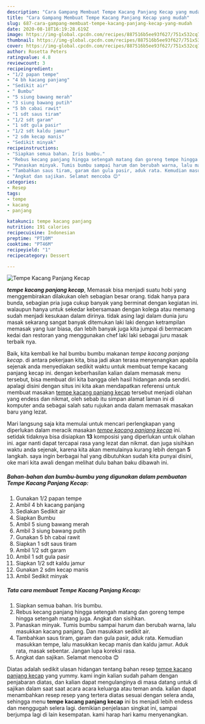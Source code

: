 ```yaml
---
description: "Cara Gampang Membuat Tempe Kacang Panjang Kecap yang mudah"
title: "Cara Gampang Membuat Tempe Kacang Panjang Kecap yang mudah"
slug: 687-cara-gampang-membuat-tempe-kacang-panjang-kecap-yang-mudah
date: 2020-08-18T16:19:28.619Z
image: https://img-global.cpcdn.com/recipes/887516b5ee93f627/751x532cq70/tempe-kacang-panjang-kecap-foto-resep-utama.jpg
thumbnail: https://img-global.cpcdn.com/recipes/887516b5ee93f627/751x532cq70/tempe-kacang-panjang-kecap-foto-resep-utama.jpg
cover: https://img-global.cpcdn.com/recipes/887516b5ee93f627/751x532cq70/tempe-kacang-panjang-kecap-foto-resep-utama.jpg
author: Rosetta Peters
ratingvalue: 4.8
reviewcount: 3
recipeingredient:
- "1/2 papan tempe"
- "4 bh kacang panjang"
- "Sedikit air"
- " Bumbu"
- "5 siung bawang merah"
- "3 siung bawang putih"
- "5 bh cabai rawit"
- "1 sdt saus tiram"
- "1/2 sdt garam"
- "1 sdt gula pasir"
- "1/2 sdt kaldu jamur"
- "2 sdm kecap manis"
- "Sedikit minyak"
recipeinstructions:
- "Siapkan semua bahan. Iris bumbu."
- "Rebus kecang panjang hingga setengah matang dan goreng tempe hingga setengah matang juga. Angkat dan sisihkan."
- "Panaskan minyak. Tumis bumbu sampai harum dan berubah warna, lalu masukkan kacang panjang. Dan masukkan sedikit air."
- "Tambahkan saus tiram, garam dan gula pasir, aduk rata. Kemudian masukkan tempe, lalu masukkan kecap manis dan kaldu jamur. Aduk rata, masak sebentar. Jangan lupa koreksi rasa."
- "Angkat dan sajikan. Selamat mencoba 😊"
categories:
- Resep
tags:
- tempe
- kacang
- panjang

katakunci: tempe kacang panjang 
nutrition: 191 calories
recipecuisine: Indonesian
preptime: "PT10M"
cooktime: "PT46M"
recipeyield: "1"
recipecategory: Dessert

---
```



![Tempe Kacang Panjang Kecap](https://img-global.cpcdn.com/recipes/887516b5ee93f627/751x532cq70/tempe-kacang-panjang-kecap-foto-resep-utama.jpg)

<b><i>tempe kacang panjang kecap</i></b>, Memasak bisa menjadi suatu hobi yang menggembirakan dilakukan oleh sebagian besar orang. tidak hanya para bunda, sebagian pria juga cukup banyak yang berminat dengan kegiatan ini. walaupun hanya untuk sekedar kebersamaan dengan kolega atau memang sudah menjadi kesukaan dalam dirinya. tidak asing lagi dalam dunia juru masak sekarang sangat banyak ditemukan laki laki dengan ketrampilan memasak yang luar biasa, dan lebih banyak juga kita jumpai di bermacam kedai dan restoran yang menggunakan chef laki laki sebagai juru masak terbaik nya.



Baik, kita kembali ke hal bumbu bumbu makanan <i>tempe kacang panjang kecap</i>. di antara pekerjaan kita, bisa jadi akan terasa menyenangkan apabila sejenak anda menyediakan sedikit waktu untuk membuat tempe kacang panjang kecap ini. dengan keberhasilan kalian dalam memasak menu tersebut, bisa membuat diri kita bangga oleh hasil hidangan anda sendiri. apalagi disini dengan situs ini kita akan mendapatkan referensi untuk membuat masakan <u>tempe kacang panjang kecap</u> tersebut menjadi olahan yang endess dan nikmat, oleh sebab itu simpan alamat laman ini di komputer anda sebagai salah satu rujukan anda dalam memasak masakan baru yang lezat.


Mari langsung saja kita memulai untuk mencari perlengkapan yang diperlukan dalam meracik masakan <u><i>tempe kacang panjang kecap</i></u> ini. setidak tidaknya bisa disiapkan <b>13</b> komposisi yang diperlukan untuk olahan ini. agar nanti dapat tercapai rasa yang lezat dan nikmat. dan juga sisihkan waktu anda sejenak, karena kita akan memulainya kurang lebih dengan <b>5</b> langkah. saya ingin berbagai hal yang dibutuhkan sudah kita punyai disini, oke mari kita awali dengan melihat dulu bahan baku dibawah ini.

<!--inarticleads1-->

##### Bahan-bahan dan bumbu-bumbu yang digunakan dalam pembuatan Tempe Kacang Panjang Kecap:

1. Gunakan 1/2 papan tempe
1. Ambil 4 bh kacang panjang
1. Sediakan Sedikit air
1. Siapkan  Bumbu
1. Ambil 5 siung bawang merah
1. Ambil 3 siung bawang putih
1. Gunakan 5 bh cabai rawit
1. Siapkan 1 sdt saus tiram
1. Ambil 1/2 sdt garam
1. Ambil 1 sdt gula pasir
1. Siapkan 1/2 sdt kaldu jamur
1. Gunakan 2 sdm kecap manis
1. Ambil Sedikit minyak




<!--inarticleads2-->

##### Tata cara membuat Tempe Kacang Panjang Kecap:

1. Siapkan semua bahan. Iris bumbu.
1. Rebus kecang panjang hingga setengah matang dan goreng tempe hingga setengah matang juga. Angkat dan sisihkan.
1. Panaskan minyak. Tumis bumbu sampai harum dan berubah warna, lalu masukkan kacang panjang. Dan masukkan sedikit air.
1. Tambahkan saus tiram, garam dan gula pasir, aduk rata. Kemudian masukkan tempe, lalu masukkan kecap manis dan kaldu jamur. Aduk rata, masak sebentar. Jangan lupa koreksi rasa.
1. Angkat dan sajikan. Selamat mencoba 😊




Diatas adalah sedikit ulasan hidangan tentang bahan resep <u>tempe kacang panjang kecap</u> yang yummy. kami ingin kalian sudah paham dengan penjabaran diatas, dan kalian dapat mengulanginya di masa datang untuk di sajikan dalam saat saat acara acara keluarga atau teman anda. kalian dapat menambahkan resep resep yang tertera diatas sesuai dengan selera anda, sehingga menu <b>tempe kacang panjang kecap</b> ini bs menjadi lebih endess dan menggugah selera lagi. demikian penjelasan singkat ini, sampai berjumpa lagi di lain kesempatan. kami harap hari kamu menyenangkan.
